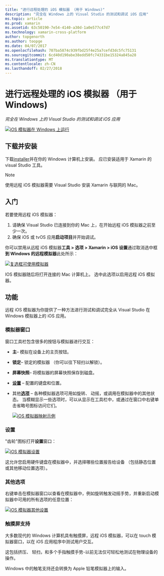 ```yaml
---
title: "进行远程处理的 iOS 模拟器 （用于 Windows)"
description: "完全在 Windows 上的 Visual Studio 的测试和调试 iOS 应用"
ms.topic: article
ms.prod: xamarin
ms.assetid: 63c50190-7e54-4140-a30d-1a0e577c47d7
ms.technology: xamarin-cross-platform
author: topgenorth
ms.author: toopge
ms.date: 04/07/2017
ms.openlocfilehash: 707ba5874c939fbd25f4e25a7cefd3dc5fc75131
ms.sourcegitcommit: 6cd40d190abe38edd50fc74331be15324a845a28
ms.translationtype: MT
ms.contentlocale: zh-CN
ms.lasthandoff: 02/27/2018
---
```

# <a name="remoted-ios-simulator-for-windows"></a>进行远程处理的 iOS 模拟器 （用于 Windows)

_完全在 Windows 上的 Visual Studio 的测试和调试 iOS 应用_

[ ![](ios-simulator-images/hero-sml.png "iOS 模拟器在 Windows 上运行")](ios-simulator-images/hero.png)

## <a name="download-and-install"></a>下载并安装

下载[installer](https://dl.xamarin.com/xamarin-simulator/Xamarin.Simulator.Installer.msi)并在你的 Windows 计算机上安装。 应已安装适用于 Xamarin 的 visual Studio 工具。

> [!NOTE]
> 使用远程 iOS 模拟器需要 Visual Studio 安装 Xamarin 与联网的 Mac。

## <a name="getting-started"></a>入门

若要使用远程 iOS 模拟器：

1. 请确保 Visual Studio 已连接到你的 Mac 上，在开始远程 iOS 模拟器之前至少一次。
2. 确保 iOS 或 tvOS 应用**启动项目**并开始调试。

你可以禁用从远程 iOS 模拟器**工具 > 选项 > Xamarin > iOS 设置**通过取消选中框**到 Windows 的远程模拟器**此处所示：

[ ![](ios-simulator-images/options-sml.png "复选框可使用模拟器")](ios-simulator-images/options.png)

IOS 模拟器随后将打开连接的 Mac 计算机上。 选中此选项以启用远程 iOS 模拟器。

## <a name="features"></a>功能

远程 iOS 模拟器为你提供了一种方法进行测试和调试完全从 Visual Studio 在 Windows 模拟器上的 iOS 应用。

### <a name="simulator-window"></a>模拟器窗口

窗口工具栏包含很多的按钮与模拟器进行交互：

- **主**– 模拟在设备上的主页按钮。
- **锁定**– 锁定的模拟器 （你可以往下轻扫以解锁）。
- **屏幕快照**– 将模拟器的屏幕快照保存到磁盘。
- [**设置**](#settings) – 配置的键盘和位置。
 - 其他[**选项**](#options) – 各种模拟器选项可用如旋转、 动摇，或调用在模拟器中的其他状态。 当模糊显示一些选项时，可以从显示在工具栏中，或通过在窗口中右键单击省略号图标访问它们。

    [ ![](ios-simulator-images/maps-app-sml.png "iOS 模拟器映射示例")](ios-simulator-images/maps-app.png)


### <a name="settings"></a>设置

"齿轮"图标打开**设置**窗口：

[ ![](ios-simulator-images/settings-sml.png "iOS 模拟器设置")](ios-simulator-images/settings.png)

这允许您启用硬件键盘在模拟器中，并选择哪些位置报告给设备 （包括静态位置或其他移动位置选项）。



### <a name="other-options"></a>其他选项

右键单击在模拟器窗口以查看在模拟器中，例如旋转触发动摇手势，并重新启动模拟器中可用的所有选项的任意位置：

[ ![](ios-simulator-images/more-sml.png "iOS 模拟器其他设置")](ios-simulator-images/more.png)

### <a name="touchscreen-support"></a>触摸屏支持

大多数现代的 Windows 计算机具有触摸屏，远程 iOS 模拟器，可以在 touch 模拟器窗口，以在 iOS 应用程序中测试用户交互。

这包括挤压、 轻扫，和多个手指触摸手势-以前无法仅可轻松地测试在物理设备的操作。

Windows 中的触笔支持还会转换为 Apple 铅笔模拟器上的输入。

<!--
<a name="knownissues" />

# Known Issues

 - Apple Watch devices may show in the Visual Studio device list, but are not yet supported.
 - Launching in **Release** mode may also start Apple’s simulator on the networked Mac.
 - Closing the remote iOS Simulator on Windows will not immediately stop debugging in Visual Studio. Stop debugging manually from the menu or the red button.
 - Opening too many different simulators simultaneously will produce unexpected results.
 - Exception of type `Foundation.NSErrorException` may be thrown while launching Simulators. Workaround is to kill csproxy (server process) on the Mac host and re-deploy to the simulator.
 - Performance may be slower when using Xcode 8
-->
